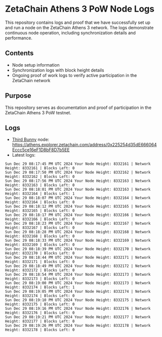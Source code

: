 # ZetaChain Athens 3 PoW Node Logs
This repository contains logs and proof that we have successfully set up and run a node on the ZetaChain Athens 3 network. The logs demonstrate continuous node operation, including synchronization details and performance.

## Contents
- Node setup information
- Synchronization logs with block height details
- Ongoing proof of work logs to verify active participation in the ZetaChain network

## Purpose
This repository serves as documentation and proof of participation in the ZetaChain Athens 3 PoW testnet.

## Logs

- [Third Bunny](https://thirdbunny.xyz/) node: https://athens.explorer.zetachain.com/address/0x225254d35dE666064Eccc5ce16eF1D8bF8D7b5EE
- Latest logs:
```
Sun Dec 29 08:17:45 PM UTC 2024 Your Node Height: 8332161 | Network Height: 8332161 | Blocks Left: 0
Sun Dec 29 08:17:50 PM UTC 2024 Your Node Height: 8332162 | Network Height: 8332162 | Blocks Left: 0
Sun Dec 29 08:17:56 PM UTC 2024 Your Node Height: 8332163 | Network Height: 8332163 | Blocks Left: 0
Sun Dec 29 08:18:01 PM UTC 2024 Your Node Height: 8332163 | Network Height: 8332164 | Blocks Left: 1
Sun Dec 29 08:18:07 PM UTC 2024 Your Node Height: 8332164 | Network Height: 8332164 | Blocks Left: 0
Sun Dec 29 08:18:12 PM UTC 2024 Your Node Height: 8332165 | Network Height: 8332165 | Blocks Left: 0
Sun Dec 29 08:18:17 PM UTC 2024 Your Node Height: 8332166 | Network Height: 8332166 | Blocks Left: 0
Sun Dec 29 08:18:23 PM UTC 2024 Your Node Height: 8332167 | Network Height: 8332167 | Blocks Left: 0
Sun Dec 29 08:18:28 PM UTC 2024 Your Node Height: 8332168 | Network Height: 8332168 | Blocks Left: 0
Sun Dec 29 08:18:33 PM UTC 2024 Your Node Height: 8332169 | Network Height: 8332169 | Blocks Left: 0
Sun Dec 29 08:18:39 PM UTC 2024 Your Node Height: 8332170 | Network Height: 8332170 | Blocks Left: 0
Sun Dec 29 08:18:44 PM UTC 2024 Your Node Height: 8332171 | Network Height: 8332171 | Blocks Left: 0
Sun Dec 29 08:18:49 PM UTC 2024 Your Node Height: 8332172 | Network Height: 8332172 | Blocks Left: 0
Sun Dec 29 08:18:54 PM UTC 2024 Your Node Height: 8332173 | Network Height: 8332173 | Blocks Left: 0
Sun Dec 29 08:19:00 PM UTC 2024 Your Node Height: 8332173 | Network Height: 8332174 | Blocks Left: 1
Sun Dec 29 08:19:05 PM UTC 2024 Your Node Height: 8332174 | Network Height: 8332174 | Blocks Left: 0
Sun Dec 29 08:19:10 PM UTC 2024 Your Node Height: 8332175 | Network Height: 8332175 | Blocks Left: 0
Sun Dec 29 08:19:16 PM UTC 2024 Your Node Height: 8332176 | Network Height: 8332176 | Blocks Left: 0
Sun Dec 29 08:19:21 PM UTC 2024 Your Node Height: 8332177 | Network Height: 8332177 | Blocks Left: 0
Sun Dec 29 08:19:26 PM UTC 2024 Your Node Height: 8332178 | Network Height: 8332178 | Blocks Left: 0
```
